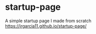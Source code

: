 # startup-page
A simple startup page I made from scratch
https://jrgarcia11.github.io/startup-page/

